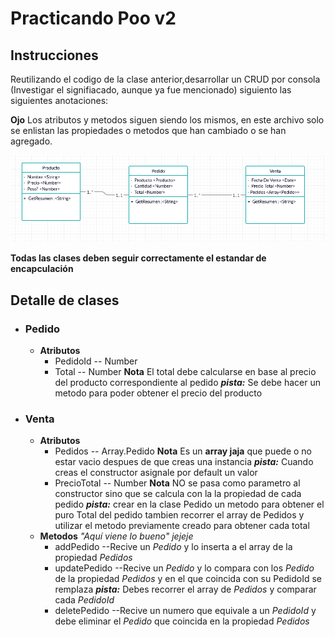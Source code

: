 # Practicando Poo v2

## Instrucciones

Reutilizando el codigo de la clase anterior,desarrollar un CRUD por consola (Investigar el signifiacado, aunque ya fue mencionado) siguiento las siguientes anotaciones:

**Ojo**
Los atributos y metodos siguen siendo los mismos, en este archivo solo se enlistan las propiedades o metodos que han cambiado o se han agregado.

![Diagrama de clases](./diagrama_clases.png)

**Todas las clases deben seguir correctamente el estandar de encapculación**

## Detalle de clases

- ### Pedido
  - **Atributos**
    - PedidoId -- Number
    - Total -- Number
      **Nota**
      El total debe calcularse en base al precio del producto correspondiente al pedido **_pista:_** Se debe hacer un metodo para poder obtener el precio del producto
- ### Venta
  - **Atributos**
    - Pedidos -- Array.Pedido
      **Nota**
      Es un **array jaja** que puede o no estar vacio despues de que creas una instancia **_pista:_** Cuando creas el constructor asignale por default un valor
    - PrecioTotal -- Number
      **Nota**
      NO se pasa como parametro al constructor sino que se calcula con la la propiedad de cada pedido **_pista:_** crear en la clase Pedido un metodo para obtener el puro Total del pedido tambien recorrer el array de Pedidos y utilizar el metodo previamente creado para obtener cada total
  - **Metodos**
    _"Aquí viene lo bueno" jejeje_
    - addPedido --Recive un _Pedido_ y lo inserta a el array de la propiedad _Pedidos_
    - updatePedido --Recive un _Pedido_ y lo compara con los _Pedido_ de la propiedad _Pedidos_ y en el que coincida con su PedidoId se remplaza **_pista:_** Debes recorrer el array de _Pedidos_ y comparar cada _PedidoId_
    - deletePedido --Recive un numero que equivale a un _PedidoId_ y debe eliminar el _Pedido_ que coincida en la propiedad _Pedidos_
